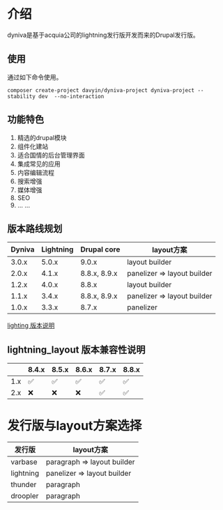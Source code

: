 # 介绍
dyniva是基于acquia公司的lightning发行版开发而来的Drupal发行版。

## 使用
通过如下命令使用。
```
composer create-project davyin/dyniva-project dyniva-project --stability dev  --no-interaction
```
## 功能特色
1. 精选的drupal模块
1. 组件化建站
1. 适合国情的后台管理界面
1. 集成常见的应用
1. 内容编辑流程
1. 搜索增强
1. 媒体增强
1. SEO
1. ... ...

## 版本路线规划
|Dyniva|Lightning|Drupal core|layout方案|
|---|---|---|----|
|3.0.x|5.0.x|9.0.x|layout builder|
|2.0.x|4.1.x|8.8.x, 8.9.x|panelizer => layout builder|
|1.2.x|4.0.x|8.8.x|layout builder|
|1.1.x|3.4.x|8.8.x, 8.9.x|panelizer => layout builder|
|1.0.x|3.3.x|8.7.x|panelizer|

[lighting 版本说明](https://github.com/acquia/lightning/wiki/Lightning-3.x-vs-4.x)

## lightning_layout 版本兼容性说明
||8.4.x|8.5.x|8.6.x|8.7.x|8.8.x|
|--|--|--|--|--|--|
|1.x|✅|✅|✅|✅|✅|
|2.x|❌|❌|❌|✅|✅|

# 发行版与layout方案选择
|发行版|layout方案|
|--|--|
|varbase|paragraph => layout builder|
|lightning|panelizer => layout builder|
|thunder|paragraph|
|droopler|paragraph|
